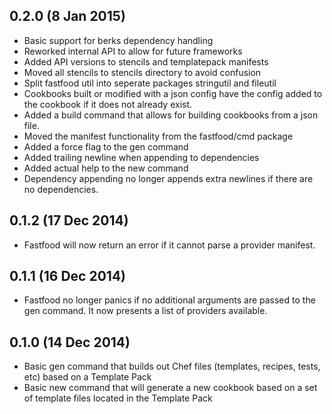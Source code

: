 ## 0.2.0 (8 Jan 2015)

* Basic support for berks dependency handling
* Reworked internal API to allow for future frameworks
* Added API versions to stencils and templatepack manifests
* Moved all stencils to stencils directory to avoid confusion
* Split fastfood util into seperate packages stringutil and fileutil
* Cookbooks built or modified with a json config have the config
  added to the cookbook if it does not already exist.
* Added a build command that allows for building cookbooks from
  a json file.
* Moved the manifest functionality from the fastfood/cmd package
* Added a force flag to the gen command
* Added trailing newline when appending to dependencies
* Added actual help to the new command
* Dependency appending no longer appends extra newlines if there
  are no dependencies.

## 0.1.2 (17 Dec 2014)

* Fastfood will now return an error if it cannot parse a provider
  manifest.

## 0.1.1 (16 Dec 2014)

* Fastfood no longer panics if no additional arguments are passed
  to the gen command.  It now presents a list of providers available.

## 0.1.0 (14 Dec 2014)

* Basic gen command that builds out Chef files (templates,
  recipes, tests, etc) based on a Template Pack
* Basic new command that will generate a new cookbook based on
  a set of template files located in the Template Pack
